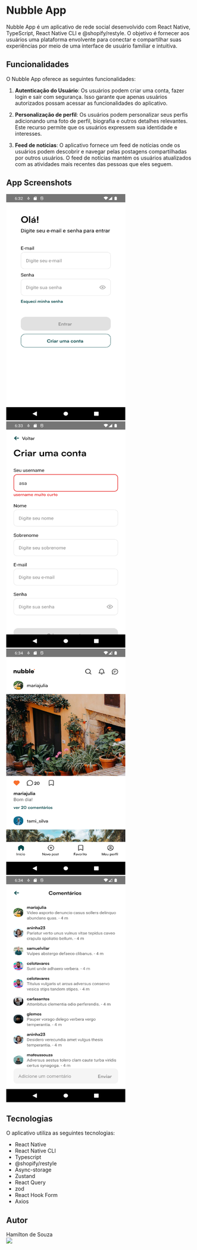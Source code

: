 # Nubble App

Nubble App é um aplicativo de rede social desenvolvido com React Native, TypeScript, React Native CLI e @shopify/restyle. O objetivo é fornecer aos usuários uma plataforma envolvente para conectar e compartilhar suas experiências por meio de uma interface de usuário familiar e intuitiva.

## Funcionalidades

O Nubble App oferece as seguintes funcionalidades:

1. **Autenticação do Usuário**: Os usuários podem criar uma conta, fazer login e sair com segurança. Isso garante que apenas usuários autorizados possam acessar as funcionalidades do aplicativo.

2. **Personalização de perfil**: Os usuários podem personalizar seus perfis adicionando uma foto de perfil, biografia e outros detalhes relevantes. Este recurso permite que os usuários expressem sua identidade e interesses.

3. **Feed de notícias**: O aplicativo fornece um feed de notícias onde os usuários podem descobrir e navegar pelas postagens compartilhadas por outros usuários. O feed de notícias mantém os usuários atualizados com as atividades mais recentes das pessoas que eles seguem.

## App Screenshots

<img src="./src/screenShots/screenshotLoginScreen.png" width="320px" height="608px" text-align="center">
<img src="./src/screenShots/screenshotSignInScreen.png" width="320px" height="608px">
<img src="./src/screenShots/screenshotHomeScreen.png" width="320px" height="608px">
<img src="./src/screenShots/screenshotPostCommentScreen.png" width="320px" height="608px">

## Tecnologias

O aplicativo utiliza as seguintes tecnologias:

- React Native
- React Native CLI
- Typescript
- @shopify/restyle
- Async-storage
- Zustand
- React Query
- zod
- React Hook Form
- Axios

## Autor

Hamilton de Souza
<br>
<a href="https://www.linkedin.com/in/hamilton-de-souza/" target="_blank"><img src="https://img.shields.io/badge/Linkedin-blue?style=for-the-badge&logo=Linkedin"></a>
